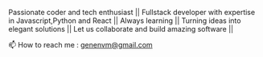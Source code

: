 Passionate coder and tech enthusiast ||
Fullstack developer with expertise in Javascript,Python and React  ||
Always learning ||
Turning ideas into elegant solutions ||
Let us collaborate and build amazing software ||

📫 How to reach me : genenvm@gmail.com

<!---
SimplyGene/SimplyGene is a ✨ special ✨ repository because its `README.md` (this file) appears on your GitHub profile.
You can click the Preview link to take a look at your changes.
--->
